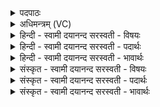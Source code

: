 <details><summary>पदपाठः</summary>

नमः॑। वन्या॑य। च॒। कक्ष्या॑य। च॒। नमः॑। श्र॒वाय॑। च॒। प्र॒ति॒श्र॒वायेति॑ प्रतिऽश्र॒वाय॑। च॒। नमः॑। आ॒शुषे॑णाय। आ॒शुसे॑ना॒येत्या॒शुऽसेना॑य। च॒। आ॒शुर॑था॒येत्या॒शुऽर॑थाय। च॒। नमः॑। शूरा॑य। च॒। अ॒व॒भे॒दिन॒ इत्य॑वऽभे॒दिने॑। च॒। ३४।
</details>

<details><summary>अधिमन्त्रम् (VC)</summary>

- रुद्रा देवताः
- प्रजापतिर्ऋषिः
- स्वराडार्षी त्रिष्टुप्
- धैवतः
</details>

<details><summary>हिन्दी - स्वामी दयानन्द सरस्वती  - विषयः</summary>

राजपुरुषों को कैसा होना चाहिये, यह विषय अगले मन्त्र में कहा है ॥
</details>

<details><summary>हिन्दी - स्वामी दयानन्द सरस्वती  - पदार्थः</summary>

पदार्थान्वयभाषाः -  हे मनुष्यो ! जो लोग (वन्याय) जङ्गल में रहने (च) और (कक्ष्याय) वन के समीप कक्षाओं में (च) तथा गुफा आदि में रहनेवालों को (नमः) अन्न देवें (श्रवाय) सुनने वा सुनाने के हेतु (च) और (प्रतिश्रवाय) प्रतिज्ञा करने (च) तथा प्रतिज्ञा को पूरी करने हारे का (नमः) सत्कार करें (आशुषेणाय) शीघ्रगामिनी सेनावाले (च) और (आशुरथाय) शीघ्र चलने हारे रथों के स्वामी (च) तथा सारथि आदि को (नमः) अन्न देवें (शूराय) शत्रुओं को मारने (च) और (अवभेदिने) शत्रुओं को छिन्न-भिन्न करनेवाले (च) तथा दूतादि का (नमः) सत्कार करें, उन का सर्वत्र विजय होवे ॥३४ ॥
</details>

<details><summary>हिन्दी - स्वामी दयानन्द सरस्वती  - भावार्थः</summary>

भावार्थभाषाः -  राजपुरुषों को चाहिये कि वन तथा कक्षाओं में रहनेवाले अध्येता और अध्यापकों, बलिष्ठ सेनाओं, शीघ्र चलने हारे यानों में बैठनेवाले वीरों और दूतों को अन्न, धनादि से सत्कारपूर्वक उत्साह देके सदा विजय को प्राप्त हों ॥३४ ॥
</details>

<details><summary>संस्कृत - स्वामी दयानन्द सरस्वती  - विषयः</summary>

राजपुरुषैः कथं भवितव्यमित्याह ॥
</details>

<details><summary>संस्कृत - स्वामी दयानन्द सरस्वती  - पदार्थः</summary>

पदार्थान्वयभाषाः -  हे मनुष्याः ! ये वन्याय च कक्ष्याय च नमः श्रवाय च प्रतिश्रवाय च नम आशुषेणाय चाशुरथाय च नमः शूराय चावभेदिने च नमः प्रदद्युः कुर्युस्ते सर्वत्र विजयिनो भवन्तु ॥३४ ॥
</details>

<details><summary>संस्कृत - स्वामी दयानन्द सरस्वती  - भावार्थः</summary>

भावार्थभाषाः -  राजपुरुषैः वनकक्षास्थाध्येत्रध्यापकबलिष्ठसेनातूर्णगामियानस्थवीरदूतानन्नधनादिना सत्कारेण प्रोत्साह्य सदा विजयिभिर्भवितव्यम् ॥३४ ॥
</details>